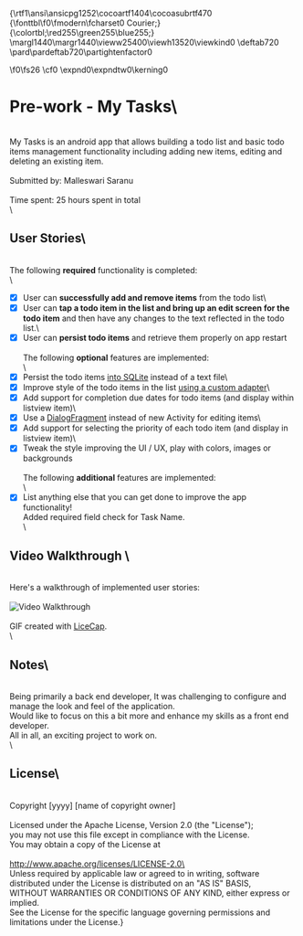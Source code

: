 {\rtf1\ansi\ansicpg1252\cocoartf1404\cocoasubrtf470
{\fonttbl\f0\fmodern\fcharset0 Courier;}
{\colortbl;\red255\green255\blue255;}
\margl1440\margr1440\vieww25400\viewh13520\viewkind0
\deftab720
\pard\pardeftab720\partightenfactor0

\f0\fs26 \cf0 \expnd0\expndtw0\kerning0
# Pre-work - My Tasks\
\
My Tasks is an android app that allows building a todo list and basic todo items management functionality including adding new items, editing and deleting an existing item.\
\
Submitted by: Malleswari Saranu\
\
Time spent: 25 hours spent in total\
\
## User Stories\
\
The following **required** functionality is completed:\
\
* [X] User can **successfully add and remove items** from the todo list\
* [X] User can **tap a todo item in the list and bring up an edit screen for the todo item** and then have any changes to the text reflected in the todo list.\
* [X] User can **persist todo items** and retrieve them properly on app restart\
\
The following **optional** features are implemented:\
\
* [X] Persist the todo items [into SQLite](http://guides.codepath.com/android/Persisting-Data-to-the-Device#sqlite) instead of a text file\
* [X] Improve style of the todo items in the list [using a custom adapter](http://guides.codepath.com/android/Using-an-ArrayAdapter-with-ListView)\
* [X] Add support for completion due dates for todo items (and display within listview item)\
* [X] Use a [DialogFragment](http://guides.codepath.com/android/Using-DialogFragment) instead of new Activity for editing items\
* [X] Add support for selecting the priority of each todo item (and display in listview item)\
* [X] Tweak the style improving the UI / UX, play with colors, images or backgrounds\
\
The following **additional** features are implemented:\
\
* [X] List anything else that you can get done to improve the app functionality!\
	Added required field check for Task Name.\
\
## Video Walkthrough \
\
Here's a walkthrough of implemented user stories:\
\
<img src='http://imgur.com/a/qFRb7' title='Video Walkthrough' width='' alt='Video Walkthrough' />\
\
GIF created with [LiceCap](http://www.cockos.com/licecap/).\
\
## Notes\
\
Being primarily a back end developer, It was challenging to configure and manage the look and feel of the application.\
Would like to focus on this a bit more and enhance my skills as a front end developer.\
All in all, an exciting project to work on.\
\
## License\
\
    Copyright [yyyy] [name of copyright owner]\
\
    Licensed under the Apache License, Version 2.0 (the "License");\
    you may not use this file except in compliance with the License.\
    You may obtain a copy of the License at\
\
        http://www.apache.org/licenses/LICENSE-2.0\
\
    Unless required by applicable law or agreed to in writing, software\
    distributed under the License is distributed on an "AS IS" BASIS,\
    WITHOUT WARRANTIES OR CONDITIONS OF ANY KIND, either express or implied.\
    See the License for the specific language governing permissions and\
    limitations under the License.}